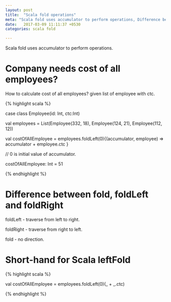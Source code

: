 ```yaml
---
layout: post
title:  "Scala fold operations"
meta: "Scala fold uses accumulator to perform operations, Difference between fold, foldLeft and foldRight"
date:   2017-03-09 11:11:37 +0530
categories: scala fold

---
```


Scala fold uses accumulator to perform operations.

Company needs cost of all employees?
=====================================
How to calculate cost of all employees? given list of employee with ctc.

{% highlight scala %}

case class Employee(id: Int, ctc:Int)

val employees = List(Employee(332, 18), Employee(124, 21), Employee(112, 12))

val costOfAllEmployee = employees.foldLeft(0){(accumulator, employee) => 
	accumulator + employee.ctc
}

// 0 is initial value of accumulator.

costOfAllEmployee: Int = 51

{% endhighlight %}


Difference between fold, foldLeft and foldRight
==============================================

foldLeft - traverse from left to right.

foldRight - traverse from right to left.

fold - no direction. 

Short-hand for Scala leftFold
=========================

{% highlight scala %}

val costOfAllEmployee = employees.foldLeft(0)(_ + _.ctc)

{% endhighlight %}




